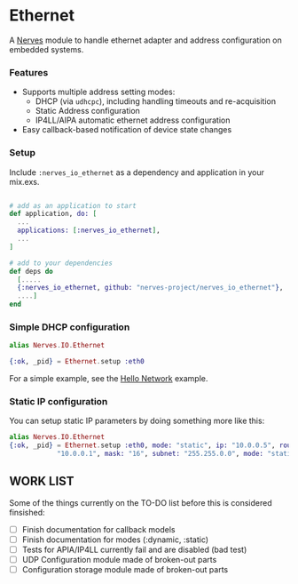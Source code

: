 Ethernet
========

A [Nerves](http://nerves-project.org) module to handle ethernet adapter and address configuration on embedded systems.

### Features

* Supports multiple address setting modes:
    * DHCP (via `udhcpc`), including handling timeouts and re-acquisition
    * Static Address configuration
    * IP4LL/AIPA automatic ethernet address configuration
* Easy callback-based notification of device state changes

### Setup

Include `:nerves_io_ethernet` as a dependency and application in your mix.exs.

```elixir

# add as an application to start
def application, do: [
  ...
  applications: [:nerves_io_ethernet],
  ...
]

# add to your dependencies
def deps do
  [.....
  {:nerves_io_ethernet, github: "nerves-project/nerves_io_ethernet"},
  ....]
end
```

### Simple DHCP configuration

```elixir
alias Nerves.IO.Ethernet

{:ok, _pid} = Ethernet.setup :eth0
```

For a simple example, see the [Hello Network](https://github.com/nerves-project/nerves-examples/tree/master/hello_network) example.

### Static IP configuration

You can setup static IP parameters by doing something more like this:

```elixir
alias Nerves.IO.Ethernet
{:ok, _pid} = Ethernet.setup :eth0, mode: "static", ip: "10.0.0.5", router:
            "10.0.0.1", mask: "16", subnet: "255.255.0.0", mode: "static"
```

## WORK LIST

Some of the things currently on the TO-DO list before this is considered finsished:

- [ ] Finish documentation for callback models
- [ ] Finish documentation for modes (:dynamic, :static)
- [ ] Tests for APIA/IP4LL currently fail and are disabled (bad test)
- [ ] UDP Configuration module made of broken-out parts
- [ ] Configuration storage module made of broken-out parts
